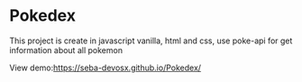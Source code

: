 # Pokedex
This project is create in javascript vanilla, html and css, use  poke-api for get information about all pokemon

View demo:https://seba-devosx.github.io/Pokedex/
